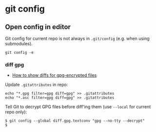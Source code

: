 # git config

## Open config in editor

Git config for current repo is not always in `.git/config` (e.g. when using submodules).

```text
git config -e
```

### diff gpg

- [How to show diffs for gpg-encrypted files](https://gist.github.com/marceloalmeida/e6593b93b388cdf1dbc282dffd424d1b#file-readme-md)

Update `.gitattributes` in repo:

```shell
echo "*.gpg filter=gpg diff=gpg" >> .gitattributes
echo "*.asc filter=gpg diff=gpg" >> .gitattributes
```

Tell Git to decrypt GPG files before diff'ing them (use `--local` for current repo only):

```shell
$ git config --global diff.gpg.textconv "gpg --no-tty --decrypt"
$
```
